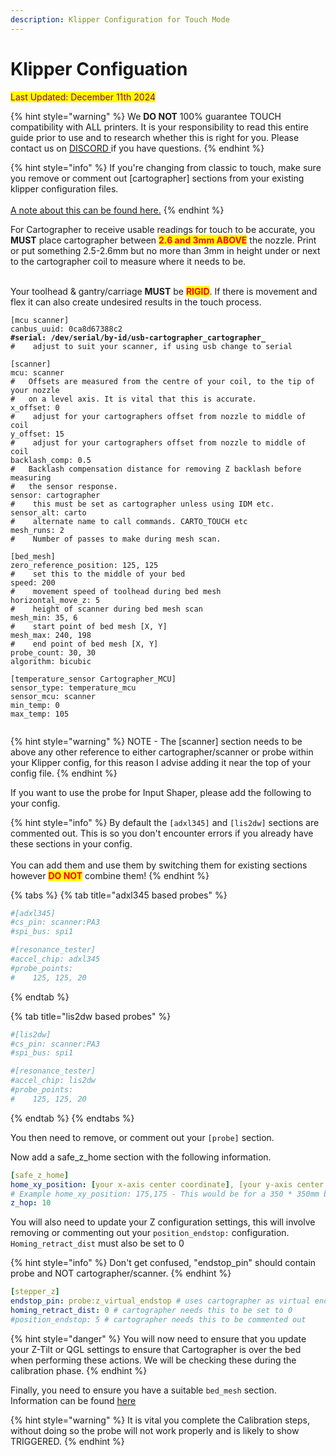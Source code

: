 ```yaml
---
description: Klipper Configuration for Touch Mode
---
```


# Klipper Configuation

<mark style="color:purple;">Last Updated: December 11th 2024</mark>

{% hint style="warning" %}
We **DO NOT** 100% guarantee TOUCH compatibility with ALL printers. It is your responsibility to read this entire guide prior to use and to research whether this is right for you. Please contact us on [DISCORD ](https://discord.gg/yzazQMEGS2)if you have questions.
{% endhint %}

{% hint style="info" %}
If you're changing from classic to touch, make sure you remove or comment out \[cartographer] sections from your existing klipper configuration files.\
\
[A note about this can be found here.](../../cartographer-probe/troubleshooting.md#command-mismatch)
{% endhint %}

For Cartographer to receive usable readings for touch to be accurate, you **MUST** place cartographer between <mark style="color:red;">**2.6 and 3mm ABOVE**</mark> the nozzle. Print or put something 2.5-2.6mm but no more than 3mm in height under or next to the cartographer coil to measure where it needs to be.

\
Your toolhead & gantry/carriage **MUST** be <mark style="color:red;">**RIGID**</mark>. If there is movement and flex it can also create undesired results in the touch process.

<pre class="language-yaml"><code class="lang-yaml">[mcu scanner]
canbus_uuid: 0ca8d67388c2 
<strong>#serial: /dev/serial/by-id/usb-cartographer_cartographer_
</strong>#    adjust to suit your scanner, if using usb change to serial

[scanner]
mcu: scanner            
#   Offsets are measured from the centre of your coil, to the tip of your nozzle 
#   on a level axis. It is vital that this is accurate. 
x_offset: 0                          
#    adjust for your cartographers offset from nozzle to middle of coil
y_offset: 15                         
#    adjust for your cartographers offset from nozzle to middle of coil
backlash_comp: 0.5
#   Backlash compensation distance for removing Z backlash before measuring
#   the sensor response.
sensor: cartographer
#    this must be set as cartographer unless using IDM etc.
sensor_alt: carto
#    alternate name to call commands. CARTO_TOUCH etc      
mesh_runs: 2
#    Number of passes to make during mesh scan.

[bed_mesh]
zero_reference_position: 125, 125    
#    set this to the middle of your bed
speed: 200
#    movement speed of toolhead during bed mesh
horizontal_move_z: 5
#    height of scanner during bed mesh scan
mesh_min: 35, 6
#    start point of bed mesh [X, Y]
mesh_max: 240, 198
#    end point of bed mesh [X, Y]
probe_count: 30, 30
algorithm: bicubic

[temperature_sensor Cartographer_MCU]
sensor_type: temperature_mcu
sensor_mcu: scanner
min_temp: 0
max_temp: 105

</code></pre>

{% hint style="warning" %}
NOTE - The \[scanner] section needs to be above any other reference to either cartographer/scanner or probe within your Klipper config, for this reason I advise adding it near the top of your config file.&#x20;
{% endhint %}

If you want to use the probe for Input Shaper, please add the following to your config.

{% hint style="info" %}
By default the `[adxl345]` and `[lis2dw]` sections are commented out. This is so you don't encounter errors if you already have these sections in your config.\
\
You can add them and use them by switching them for existing sections however <mark style="color:red;">**DO NOT**</mark> combine them!
{% endhint %}

{% tabs %}
{% tab title="adxl345 based probes" %}
```yaml
#[adxl345]
#cs_pin: scanner:PA3
#spi_bus: spi1

#[resonance_tester]
#accel_chip: adxl345
#probe_points:
#    125, 125, 20
```
{% endtab %}

{% tab title="lis2dw based probes" %}
```yaml
#[lis2dw]
#cs_pin: scanner:PA3
#spi_bus: spi1

#[resonance_tester]
#accel_chip: lis2dw
#probe_points:
#    125, 125, 20
```
{% endtab %}
{% endtabs %}

You then need to remove, or comment out your `[probe]` section.

Now add a safe\_z\_home section with the following information.

```yaml
[safe_z_home]
home_xy_position: [your x-axis center coordinate], [your y-axis center coordinate]
# Example home_xy_position: 175,175 - This would be for a 350 * 350mm bed. 
z_hop: 10
```

You will also need to update your Z configuration settings, this will involve removing or commenting out your `position_endstop:` configuration. `Homing_retract_dist`  must also be set to 0

{% hint style="info" %}
Don't get confused, "endstop\_pin" should contain probe and NOT cartographer/scanner.
{% endhint %}

```yaml
[stepper_z]
endstop_pin: probe:z_virtual_endstop # uses cartographer as virtual endstop
homing_retract_dist: 0 # cartographer needs this to be set to 0
#position_endstop: 5 # cartographer needs this to be commented out
```

{% hint style="danger" %}
You will now need to ensure that you update your Z-Tilt or QGL settings to ensure that Cartographer is over the bed when performing these actions.  We will be checking these during the calibration phase.&#x20;
{% endhint %}

Finally, you need to ensure you have a suitable `bed_mesh` section. Information can be found [here](https://www.klipper3d.org/Bed_Mesh.html)

{% hint style="warning" %}
It is vital you complete the Calibration steps, without doing so the probe will not work properly and is likely to show TRIGGERED.&#x20;
{% endhint %}

